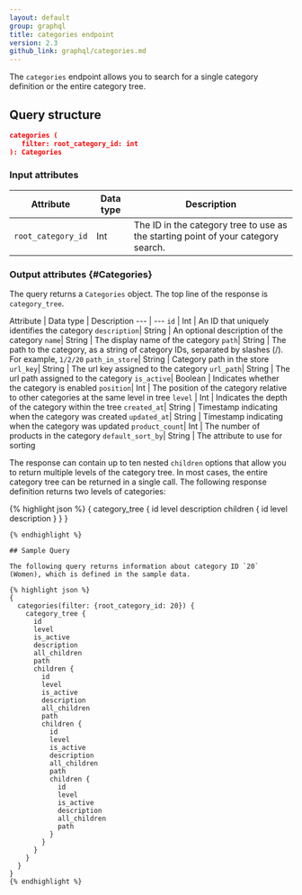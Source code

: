 ```yaml
---
layout: default
group: graphql
title: categories endpoint
version: 2.3
github_link: graphql/categories.md
---
```


The `categories` endpoint allows you to search for a single category definition or the entire category tree.

## Query structure

``` json
categories (
   filter: root_category_id: int
): Categories
```

### Input attributes

Attribute | Data type | Description
--- | --- | ---
`root_category_id` | Int | The ID in the category tree to use as the starting point of your category search.

### Output attributes {#Categories}

The query returns a `Categories` object. The top line of the response is `category_tree`.

Attribute | Data type | Description
--- | ---
`id` | Int | An ID that uniquely identifies the category
`description`| String | An optional description of the category
`name`| String | The display name of the category
`path`| String | The path to the category, as a string of category IDs, separated by slashes (/). For example, `1/2/20`
`path_in_store`| String | Category path in the store
`url_key`| String | The url key assigned to the category
`url_path`| String | The url path assigned to the category
`is_active`| Boolean | Indicates whether the category is enabled
`position`| Int | The position of the category relative to other categories at the same level in tree
`level` | Int | Indicates the depth of the category within the tree
`created_at`| String | Timestamp indicating when the category was created
`updated_at`| String | Timestamp indicating when the category was updated
`product_count`| Int | The number of products in the category
`default_sort_by`| String | The attribute to use for sorting


The response can contain up to ten nested `children` options that allow you to return multiple levels of the category tree. In most cases, the entire category tree can be returned in a single call. The following response definition returns two levels of categories:

{% highlight json %}
{
  category_tree {
    id
    level
    description
    children {
      id
      level
      description
    }
  }
}
```
{% endhighlight %}

## Sample Query

The following query returns information about category ID `20` (Women), which is defined in the sample data.

{% highlight json %}
{
  categories(filter: {root_category_id: 20}) {
    category_tree {
      id
      level
      is_active
      description
      all_children
      path
      children {
        id
        level
        is_active
        description
        all_children
        path
        children {
          id
          level
          is_active
          description
          all_children
          path
          children {
            id
            level
            is_active
            description
            all_children
            path
          }
        }
      }
    }
  }
}
{% endhighlight %}
